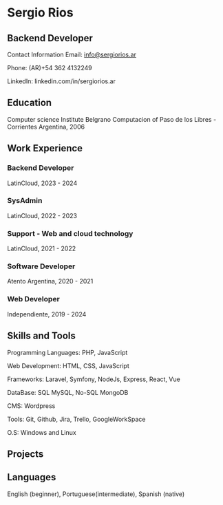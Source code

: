 # Sergio Rios
## Backend Developer

Contact Information
Email: info@sergiorios.ar

Phone: (AR)+54 362 4132249

LinkedIn: linkedin.com/in/sergiorios.ar

## Education
Computer science
Institute Belgrano Computacion of Paso de los Libres - Corrientes Argentina, 2006

## Work Experience

### Backend Developer
LatinCloud, 2023 - 2024

### SysAdmin
LatinCloud, 2022 - 2023

### Support - Web and cloud technology
LatinCloud, 2021 - 2022

### Software Developer
Atento Argentina, 2020 - 2021

### Web Developer
Independiente, 2019 - 2024

## Skills and Tools
Programming Languages: PHP, JavaScript

Web Development: HTML, CSS, JavaScript

Frameworks: Laravel, Symfony, NodeJs, Express, React, Vue

DataBase: SQL MySQL, No-SQL MongoDB

CMS: Wordpress

Tools: Git, Github, Jira, Trello, GoogleWorkSpace

O.S: Windows and Linux

## Projects


## Languages
English (beginner), Portuguese(intermediate), Spanish (native)
